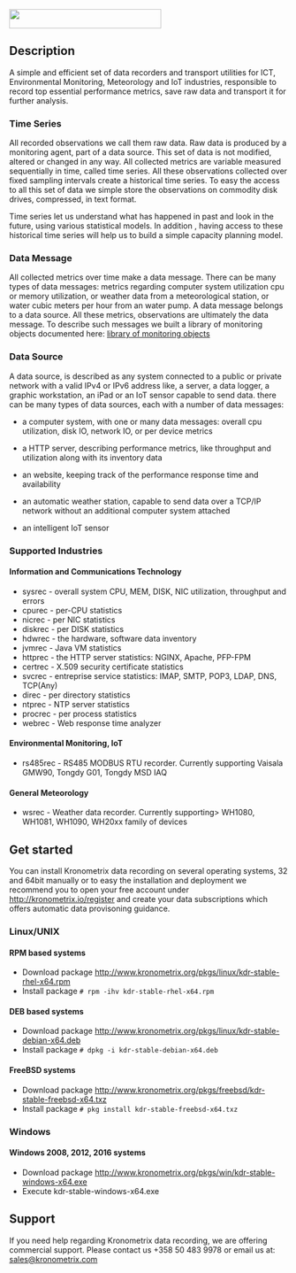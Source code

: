 <img src="https://github.com/kronometrix/recording/blob/master/k-logo.png" align="left" height="35" width="275" />
<br/><br/>

## Description

A simple and efficient set of data recorders and transport utilities for ICT, Environmental Monitoring, Meteorology and IoT industries, responsible to record top essential performance metrics, save raw data and transport it for further analysis. 

### Time Series
All recorded observations we call them raw data. Raw data is produced by a monitoring agent, part of a data source.  This set of data is not modified, altered or changed in any way. All collected metrics are variable measured sequentially in time, called time series. All these observations collected over fixed sampling intervals create a historical time series. To easy the access to all this set of data we simple store the observations on commodity disk drives, compressed, in text format.

Time series let us understand what has happened in past and look in the future, using various statistical models. In addition , having access to these historical time series will help us to build a simple capacity planning model.


### Data Message
All collected metrics over time make a data message. There can be many types of data messages: metrics regarding computer system utilization cpu or memory utilization, or weather data from a meteorological station, or water cubic meters per hour from an water pump. A data message belongs to a data source. All these metrics, observations are ultimately the data message. To describe such messages we built a library of monitoring objects documented here: [library of monitoring objects](https://github.com/sparvu/lmo)


### Data Source
A data source, is described as any system connected to a public or private network with a valid IPv4 or IPv6 address like, a server, a data logger, a graphic workstation, an iPad or an IoT sensor capable to send data. there can be many types of data sources, each with a number of data messages:

 * a computer system, with one or many data messages: overall cpu utilization, disk IO, network IO, or per device metrics 
 
 * a HTTP server, describing performance metrics, like throughput and utilization along with its inventory data
 
 * an website, keeping track of the performance response time and availability
 
 * an automatic weather station, capable to send data over a TCP/IP network without an additional computer system attached
 
 * an intelligent IoT sensor
 

### Supported Industries

#### Information and Communications Technology

 * sysrec - overall system CPU, MEM, DISK, NIC utilization, throughput and errors
 * cpurec - per-CPU statistics
 * nicrec - per NIC statistics
 * diskrec - per DISK statistics
 * hdwrec - the hardware, software data inventory
 * jvmrec - Java VM statistics
 * httprec - the HTTP server statistics: NGINX, Apache, PFP-FPM
 * certrec - X.509 security certificate statistics
 * svcrec - entreprise service statistics: IMAP, SMTP, POP3, LDAP, DNS, TCP(Any)
 * direc - per directory statistics 
 * ntprec - NTP server statistics
 * procrec - per process statistics
 * webrec - Web response time analyzer


#### Environmental Monitoring, IoT

 * rs485rec - RS485 MODBUS RTU recorder. Currently supporting Vaisala GMW90, Tongdy G01, Tongdy MSD IAQ  


#### General Meteorology

 * wsrec - Weather data recorder. Currently supporting> WH1080, WH1081, WH1090, WH20xx family of devices
  

## Get started

You can install Kronometrix data recording on several operating systems, 32 and 64bit manually or to easy the installation and deployment we recommend you to open your free account under http://kronometrix.io/register and create your data subscriptions which offers automatic data provisoning guidance. 

### Linux/UNIX

#### RPM based systems

  * Download package http://www.kronometrix.org/pkgs/linux/kdr-stable-rhel-x64.rpm
  * Install package ```# rpm -ihv kdr-stable-rhel-x64.rpm``` 
  
#### DEB based systems

  * Download package http://www.kronometrix.org/pkgs/linux/kdr-stable-debian-x64.deb
  * Install package ```# dpkg -i kdr-stable-debian-x64.deb``` 

#### FreeBSD systems

  * Download package http://www.kronometrix.org/pkgs/freebsd/kdr-stable-freebsd-x64.txz
  * Install package ```# pkg install kdr-stable-freebsd-x64.txz``` 

 
### Windows

#### Windows 2008, 2012, 2016 systems

  * Download package http://www.kronometrix.org/pkgs/win/kdr-stable-windows-x64.exe
  * Execute kdr-stable-windows-x64.exe


## Support

If you need help regarding Kronometrix data recording, we are offering commercial support. Please contact us +358 50 483 9978 or email us at: sales@kronometrix.com
  
